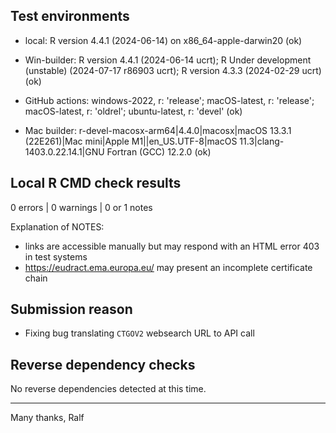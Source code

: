## Test environments

* local: R version 4.4.1 (2024-06-14) on x86_64-apple-darwin20 (ok)

* Win-builder: R version 4.4.1 (2024-06-14 ucrt); R Under development (unstable) (2024-07-17 r86903 ucrt); R version 4.3.3 (2024-02-29 ucrt) (ok)

* GitHub actions: windows-2022, r: 'release'; macOS-latest, r: 'release'; macOS-latest, r: 'oldrel'; ubuntu-latest, r: 'devel' (ok)

* Mac builder: r-devel-macosx-arm64|4.4.0|macosx|macOS 13.3.1 (22E261)|Mac mini|Apple M1||en_US.UTF-8|macOS 11.3|clang-1403.0.22.14.1|GNU Fortran (GCC) 12.2.0 (ok)


## Local R CMD check results

0 errors | 0 warnings | 0 or 1 notes 

Explanation of NOTES: 
- links are accessible manually but may respond with an HTML error 403 in test systems
- https://eudract.ema.europa.eu/ may present an incomplete certificate chain


## Submission reason

- Fixing bug translating `CTGOV2` websearch URL to API call


## Reverse dependency checks

No reverse dependencies detected at this time. 


----

Many thanks,
Ralf
